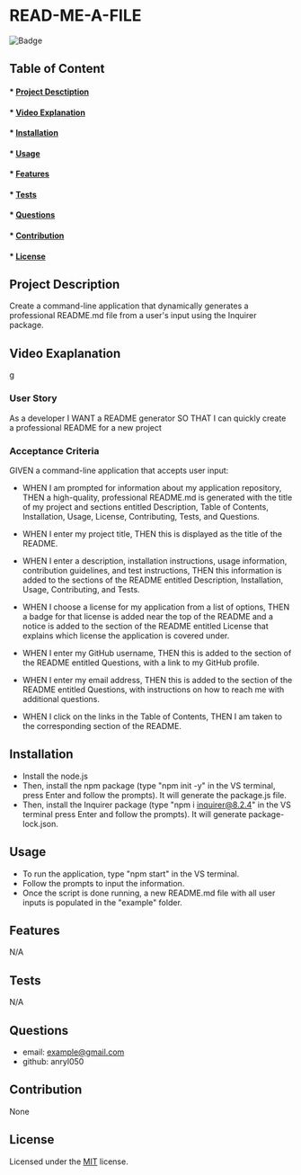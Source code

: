 

# READ-ME-A-FILE

![Badge](https://img.shields.io/badge/license-MIT-green?style=plastic&logo=appveyor)

## Table of Content
#### * [Project Desctiption](#description)
#### * [Video Explanation](#video)
#### * [Installation](#installation)
#### * [Usage](#usage)
#### * [Features](#features)
#### * [Tests](#tests)
#### * [Questions](#questions)
#### * [Contribution](#contribution)
#### * [License](#license)

## Project Description
Create a command-line application that dynamically generates a professional README.md file from a user's input using the Inquirer package. 

## Video Exaplanation
g

### User Story
As a developer
I WANT a README generator
SO THAT I can quickly create a professional README for a new project

### Acceptance Criteria
GIVEN a command-line application that accepts user input:

- WHEN I am prompted for information about my application repository, THEN a high-quality, professional README.md is generated with the title of my project and sections entitled Description, Table of Contents, Installation, Usage, License, Contributing, Tests, and Questions. 

- WHEN I enter my project title, THEN this is displayed as the title of the README.

- WHEN I enter a description, installation instructions, usage information, contribution guidelines, and test instructions, THEN this information is added to the sections of the README entitled Description, Installation, Usage, Contributing, and Tests.

- WHEN I choose a license for my application from a list of options, THEN a badge for that license is added near the top of the README and a notice is added to the section of the README entitled License that explains which license the application is covered under.

- WHEN I enter my GitHub username, THEN this is added to the section of the README entitled Questions, with a link to my GitHub profile.

- WHEN I enter my email address, THEN this is added to the section of the README entitled Questions, with instructions on how to reach me with additional questions.

- WHEN I click on the links in the Table of Contents, THEN I am taken to the corresponding section of the README.


## Installation
- Install the node.js 
- Then, install the npm package (type "npm init -y" in the VS terminal, press Enter and follow the prompts). It will generate the package.js file. 
- Then, install the Inquirer package (type "npm i inquirer@8.2.4" in the VS terminal press Enter and follow the prompts). It will generate package-lock.json.

## Usage
- To run the application, type "npm start" in the VS terminal. 
- Follow the prompts to input the information.
- Once the script is done running, a new README.md file with all user inputs is populated in the "example" folder. 

## Features
N/A

## Tests
N/A

## Questions
- email: example@gmail.com
- github: anryl050

## Contribution
None

## License
Licensed under the [MIT](https://choosealicense.com/licenses/mit/) license.

  
